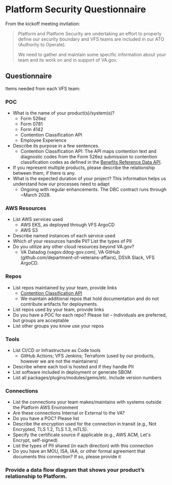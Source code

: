 # Platform Security Questionnaire

From the kickoff meeting invitation:
> Platform and Platform Security are undertaking an effort to properly define our security boundary and VFS teams are included in our ATO (Authority to Operate).
> 
> We need to gather and maintain some specific information about your team and its work on and in support of VA.gov.


## Questionnaire

Items needed from each VFS team:

### POC
- What is the name of your product(s)/system(s)? 
   - Form 526ez
   - Form 0781
   - Form 4142
   - Contention Classification API
   - Employee Experience 
- Describe its purpose in a few sentences.
   - Contention Classification API: The API maps contention text and diagnostic codes from the Form 526ez submission to contention classification codes as defined in the [Benefits Reference Data API](https://developer.va.gov/explore/api/benefits-reference-data/docs).
- If you represent multiple products, please describe the relationship between them, if there is any.
- What is the expected duration of your project? This information helps us understand how our processes need to adapt
  - Ongoing with regular enhancements. The DBC contract runs through ~March 2028.

### AWS Resources
- List AWS services used
   - AWS EKS, as deployed through VFS ArgoCD
   - AWS S3
- Describe named instances of each service used
- Which of your resources handle PII? List the types of PII
- Do you utilize any other cloud resources beyond VA.gov?
   - VA Datadog (vagov.ddog-gov.com), VA GitHub (github.com/department-of-veterans-affairs), DSVA Slack, VFS ArgoCD.

### Repos
- List repos maintained by your team, provide links
  - [Contention Classification API](https://github.com/department-of-veterans-affairs/contention-classification-api/)
  - We maintain additional repos that hold documentation and do not contribute artifacts for deployments. 
- List repos used by your team, provide links
- Do you have a POC for each repo? Please list – Individuals are preferred, but groups are acceptable
- List other groups you know use your repos

### Tools
- List CI/CD or Infrastructure as Code tools
  - GitHub Actions; VFS Jenkins; Terraform (used by our products, however we are not the maintainers)
- Describe where each tool is hosted and if they handle PII
- List software included in deployment or generate SBOM
- List all packages/plugins/modules/gems/etc. Include version numbers

### Connections
- List the connections your team makes/maintains with systems outside the Platform AWS Environment
- Are these connections Internal or External to the VA?
- Do you have a POC? Please list
- Describe the encryption used for the connection in transit (e.g., Not Encrypted, TLS 1.2, TLS 1.3, mTLS).  
- Specify the certificate source if applicable (e.g., AWS ACM, Let's Encrypt, self-signed)
- List the types of PII shared (in each direction) with this connection
- Do you have an MOU, ISA, IAA, or other formal agreement that documents this connection? If so, please provide it

### Provide a data flow diagram that shows your product’s relationship to Platform.
